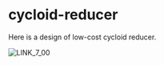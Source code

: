 # cycloid-reducer
Here is a design of low-cost cycloid reducer.

![LINK_7_00](https://user-images.githubusercontent.com/61963577/120744439-904b8280-c52d-11eb-9b53-7c2134209d56.png)
